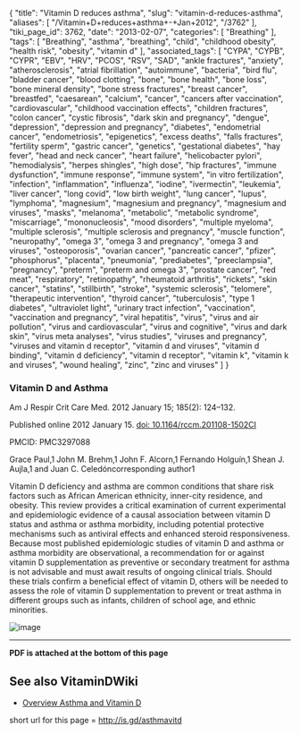 {
    "title": "Vitamin D reduces asthma",
    "slug": "vitamin-d-reduces-asthma",
    "aliases": [
        "/Vitamin+D+reduces+asthma+-+Jan+2012",
        "/3762"
    ],
    "tiki_page_id": 3762,
    "date": "2013-02-07",
    "categories": [
        "Breathing"
    ],
    "tags": [
        "Breathing",
        "asthma",
        "breathing",
        "child",
        "childhood obesity",
        "health risk",
        "obesity",
        "vitamin d"
    ],
    "associated_tags": [
        "CYPA",
        "CYPB",
        "CYPR",
        "EBV",
        "HRV",
        "PCOS",
        "RSV",
        "SAD",
        "ankle fractures",
        "anxiety",
        "atherosclerosis",
        "atrial fibrillation",
        "autoimmune",
        "bacteria",
        "bird flu",
        "bladder cancer",
        "blood clotting",
        "bone",
        "bone health",
        "bone loss",
        "bone mineral density",
        "bone stress fractures",
        "breast cancer",
        "breastfed",
        "caesarean",
        "calcium",
        "cancer",
        "cancers after vaccination",
        "cardiovascular",
        "childhood vaccination effects",
        "children fractures",
        "colon cancer",
        "cystic fibrosis",
        "dark skin and pregnancy",
        "dengue",
        "depression",
        "depression and pregnancy",
        "diabetes",
        "endometrial cancer",
        "endometriosis",
        "epigenetics",
        "excess deaths",
        "falls fractures",
        "fertility sperm",
        "gastric cancer",
        "genetics",
        "gestational diabetes",
        "hay fever",
        "head and neck cancer",
        "heart failure",
        "helicobacter pylori",
        "hemodialysis",
        "herpes shingles",
        "high dose",
        "hip fractures",
        "immune dysfunction",
        "immune response",
        "immune system",
        "in vitro fertilization",
        "infection",
        "inflammation",
        "influenza",
        "iodine",
        "ivermectin",
        "leukemia",
        "liver cancer",
        "long covid",
        "low birth weight",
        "lung cancer",
        "lupus",
        "lymphoma",
        "magnesium",
        "magnesium and pregnancy",
        "magnesium and viruses",
        "masks",
        "melanoma",
        "metabolic",
        "metabolic syndrome",
        "miscarriage",
        "mononucleosis",
        "mood disorders",
        "multiple myeloma",
        "multiple sclerosis",
        "multiple sclerosis and pregnancy",
        "muscle function",
        "neuropathy",
        "omega 3",
        "omega 3 and pregnancy",
        "omega 3 and viruses",
        "osteoporosis",
        "ovarian cancer",
        "pancreatic cancer",
        "pfizer",
        "phosphorus",
        "placenta",
        "pneumonia",
        "prediabetes",
        "preeclampsia",
        "pregnancy",
        "preterm",
        "preterm and omega 3",
        "prostate cancer",
        "red meat",
        "respiratory",
        "retinopathy",
        "rheumatoid arthritis",
        "rickets",
        "skin cancer",
        "statins",
        "stillbirth",
        "stroke",
        "systemic sclerosis",
        "telomere",
        "therapeutic intervention",
        "thyroid cancer",
        "tuberculosis",
        "type 1 diabetes",
        "ultraviolet light",
        "urinary tract infection",
        "vaccination",
        "vaccination and pregnancy",
        "viral hepatitis",
        "virus",
        "virus and air pollution",
        "virus and cardiovascular",
        "virus and cognitive",
        "virus and dark skin",
        "virus meta analyses",
        "virus studies",
        "viruses and pregnancy",
        "viruses and vitamin d receptor",
        "vitamin d and viruses",
        "vitamin d binding",
        "vitamin d deficiency",
        "vitamin d receptor",
        "vitamin k",
        "vitamin k and viruses",
        "wound healing",
        "zinc",
        "zinc and viruses"
    ]
}


### Vitamin D and Asthma

Am J Respir Crit Care Med. 2012 January 15; 185(2): 124–132.

Published online 2012 January 15. [doi:  10.1164/rccm.201108-1502CI](https://doi.org/10.1164/rccm.201108-1502CI)

PMCID: PMC3297088

Grace Paul,1 John M. Brehm,1 John F. Alcorn,1 Fernando Holguín,1 Shean J. Aujla,1 and Juan C. Celedóncorresponding author1

Vitamin D deficiency and asthma are common conditions that share risk factors such as African American ethnicity, inner-city residence, and obesity. This review provides a critical examination of current experimental and epidemiologic evidence of a causal association between vitamin D status and asthma or asthma morbidity, including potential protective mechanisms such as antiviral effects and enhanced steroid responsiveness. Because most published epidemiologic studies of vitamin D and asthma or asthma morbidity are observational, a recommendation for or against vitamin D supplementation as preventive or secondary treatment for asthma is not advisable and must await results of ongoing clinical trials. Should these trials confirm a beneficial effect of vitamin D, others will be needed to assess the role of vitamin D supplementation to prevent or treat asthma in different groups such as infants, children of school age, and ethnic minorities.

<img src="/attachments/d3.mock.jpg" alt="image"> 

---

 **PDF is attached at the bottom of this page** 

## See also VitaminDWiki

* [Overview Asthma and Vitamin D](/tags/overview-asthma-and-vitamin-d.html)

short url for this page = http://is.gd/asthmavitd